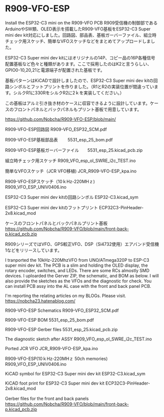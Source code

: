 # R909-VFO-ESP
Install the ESP32-C3 mini on the R909-VFO PCB
R909受信機の制御部であるArduinoやSW類、OLED表示を搭載したR909-VFO基板をESP32-C3 Super mini dev kit対応にしました。回路図、部品表、基板ガーバーファイル、組立時チェック用スケッチ、簡単なVFOスケッチなどをまとめてアップロードしました。

ESP32-C3 Super mini dev kitにはオリジナルの14P、コピー品の16P各種信号配置基板など色々と種類があります。ここで採用したのはK2と言うらしい、GPIO0-10,20,21と電源端子が配置された基板です。

基板パターンはKiCADで設計しましたので、ESP32-C3 Super mini dev kitの回路シンボルとフットプリントを作りました。（R1とR2の実装位置が間違っています。シルクR1に330RをシルクR2に2ｋを実装してください。）

この基板はアルミ引き抜き材のケースに収容できるように設計しています。ケースのフロントパネルとバックパネルもプリント基板で用意しています。

https://github.com/Nobcha/R909-VFO-ESP/blob/main/

R909-VFO-ESP回路図                   R909-VFO_ESP32_SCM.pdf

R909-VFO-ESP基板部品表　　    5531_esp_25_bom.pdf

R909-VFO-ESP基板ガーバーファイル　　5531_esp_25.kicad_pcb.zip

組立時チェック用スケッチ            R909_VFO_esp_ol_SWRE_i2c_TEST.ino

簡単なVFOスケッチ（JCR VFO移植)   JCR_R909-VFO-ESP_kpa.ino

R909-VFO-ESPスケッチ（10ｋHz-220MHｚ)　R909_VFO_ESP_UNIV0406.ino

ESP32-C3 Super mini dev kitの回路シンボル      ESP32-C3.kicad_sym

ESP32-C3 Super mini dev kitのフットプリント  ECP32C3-PinHeader-2x8.kicad_mod

ケースのフロントパネルとバックパネルプリント基板　https://github.com/Nobcha/R909-VFO/blob/main/front-back-p.kicad_pcb.zip

R909シリーズではVFO、GPS較正VFO、DSP（Si4732使用）エアバンド受信機1などをリリースしています。



I tranported the 10kHz-220MhzVFO from UNO/ATmega320P to ESP-C3 super mini dev kit. The PCB is a slim and holding the OLED display, the rotary encoder, switches, and LEDs. There are some RCs almostly SMD devices. I uploarded the Gerver ZIP, the schematic, and BOM as below.
I will also provide the sketches as the VFOs and the diagnostic for check.
You can install PCB assy into the AL case with the front and back panel PCB.

I'm reporting the relating articles on my BLOGs. Please visit.
 https://nobcha23.hatenablog.com/
 
R909-VFO-ESP Schematics  R909-VFO_ESP32_SCM.pdf

R909-VFO-ESP BOM    5531_esp_25_bom.pdf

R909-VFO-ESP Gerber files    5531_esp_25.kicad_pcb.zip

The diagnostic sketch after ASSY  R909_VFO_esp_ol_SWRE_i2c_TEST.ino

Ported JCR VFO    JCR_R909-VFO-ESP_kpa.ino

R909-VFO-ESP(10ｋHz-220MHｚ 50ch memories) R909_VFO_ESP_UNIV0406.ino

KiCAD symbol for ESP32-C3 Super mini dev kit  ESP32-C3.kicad_sym

KiCAD foot print for ESP32-C3 Super mini dev kit  ECP32C3-PinHeader-2x8.kicad_mod

Gerber files for the front and back panels　https://github.com/Nobcha/R909-VFO/blob/main/front-back-p.kicad_pcb.zip

